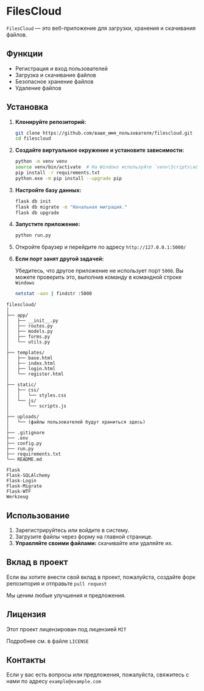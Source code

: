 # FilesCloud

`FilesCloud` — это веб-приложение для загрузки, хранения и скачивания файлов.

## Функции

- Регистрация и вход пользователей
- Загрузка и скачивание файлов
- Безопасное хранение файлов
- Удаление файлов

## Установка

1. **Клонируйте репозиторий:**

    ```bash
    git clone https://github.com/ваше_имя_пользователя/filescloud.git
    cd filescloud
    ```

2. **Создайте виртуальное окружение и установите зависимости:**

    ```bash
    python -m venv venv
    source venv/bin/activate  # На Windows используйте `venv\Scripts\activate`
    pip install -r requirements.txt
    python.exe -m pip install --upgrade pip
    ```

3. **Настройте базу данных:**

    ```bash
    flask db init
    flask db migrate -m "Начальная миграция."
    flask db upgrade
    ```

4. **Запустите приложение:**

    ```bash
    python run.py
    ```

5. Откройте браузер и перейдите по адресу `http://127.0.0.1:5000/`

6. **Если порт занят другой задачей:**

    Убедитесь, что другое приложение не использует порт `5000`. Вы можете проверить это, выполнив команду в командной строке `Windows`

    ```bash
    netstat -aon | findstr :5000
    ```

```textline
filescloud/
│
├── app/
│   ├── __init__.py
│   ├── routes.py
│   ├── models.py
│   ├── forms.py
│   └── utils.py
│
├── templates/
│   ├── base.html
│   ├── index.html
│   ├── login.html
│   └── register.html
│
├── static/
│   ├── css/
│   │   └── styles.css
│   └── js/
│       └── scripts.js
│
├── uploads/
│   └── (файлы пользователей будут храниться здесь)
│
├── .gitignore
├── .env
├── config.py
├── run.py
├── requirements.txt
└── README.md
```

```
Flask
Flask-SQLAlchemy
Flask-Login
Flask-Migrate
Flask-WTF
Werkzeug
```

## Использование

1. Зарегистрируйтесь или войдите в систему.
2. Загрузите файлы через форму на главной странице.
3. **Управляйте своими файлами:** скачивайте или удаляйте их.

## Вклад в проект

Если вы хотите внести свой вклад в проект, пожалуйста, создайте форк репозитория и отправьте `pull request`

Мы ценим любые улучшения и предложения.

## Лицензия

Этот проект лицензирован под лицензией `MIT`

Подробнее см. в файле `LICENSE`

## Контакты

Если у вас есть вопросы или предложения, пожалуйста, свяжитесь с нами по адресу `example@example.com`
